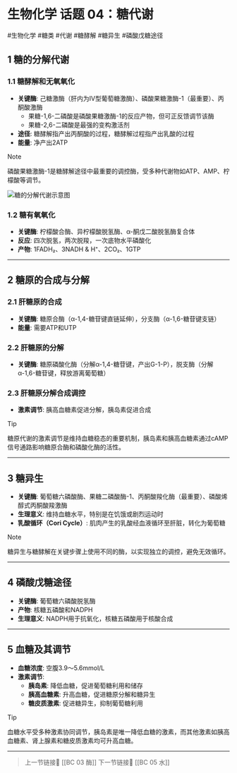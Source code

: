 #  生物化学 话题 04：糖代谢
#生物化学 #糖类 #代谢 #糖酵解 #糖异生 #磷酸戊糖途径

## 1 糖的分解代谢

### 1.1 糖酵解和无氧氧化

- **关键酶**: 己糖激酶（肝内为IV型葡萄糖激酶）、磷酸果糖激酶-1（最重要）、丙酮酸激酶
    - 果糖-1,6-二磷酸是磷酸果糖激酶-1的反应产物，但可正反馈调节该酶
    - 果糖-2,6-二磷酸是最强的变构激活剂
- **途径**: 糖酵解指产出丙酮酸的过程，糖酵解过程指产出乳酸的过程
- **能量**: 净产出2ATP

> [!NOTE]  
> 磷酸果糖激酶-1是糖酵解途径中最重要的调控酶，受多种代谢物如ATP、AMP、柠檬酸等调节。

![糖的分解代谢示意图](https://api2.mubu.com/v3/document_image/9eeaf8e8-0b9b-4144-b404-6be28b611a7a.jpg)

### 1.2 糖有氧氧化

- **关键酶**: 柠檬酸合酶、异柠檬酸脱氢酶、α-酮戊二酸脱氢酶复合体
- **反应**: 四次脱氢，两次脱羧，一次底物水平磷酸化
- **产物**: 1FADH₂、3NADH & H⁺、2CO₂、1GTP

---

## 2 糖原的合成与分解

### 2.1 肝糖原的合成

- **关键酶**: 糖原合酶（α-1,4-糖苷键直链延伸），分支酶（α-1,6-糖苷键支链）
- **能量**: 需要ATP和UTP

### 2.2 肝糖原的分解

- **关键酶**: 糖原磷酸化酶（分解α-1,4-糖苷键，产出G-1-P），脱支酶（分解α-1,6-糖苷键，释放游离葡萄糖）

### 2.3 肝糖原分解合成调控

- **激素调节**: 胰高血糖素促进分解，胰岛素促进合成

> [!TIP]  
> 糖原代谢的激素调节是维持血糖稳态的重要机制，胰岛素和胰高血糖素通过cAMP信号通路影响糖原合酶和磷酸化酶的活性。

---

## 3 糖异生

- **关键酶**: 葡萄糖六磷酸酶、果糖二磷酸酶-1、丙酮酸羧化酶（最重要）、磷酸烯醇式丙酮酸羧激酶
- **生理意义**: 维持血糖水平，特别是在饥饿或剧烈运动时
- **乳酸循环（Cori Cycle）**: 肌肉产生的乳酸经血液循环至肝脏，转化为葡萄糖

> [!NOTE]  
> 糖异生与糖酵解在关键步骤上使用不同的酶，以实现独立的调控，避免无效循环。

---

## 4 磷酸戊糖途径

- **关键酶**: 葡萄糖六磷酸脱氢酶
- **产物**: 核糖五磷酸和NADPH
- **生理意义**: NADPH用于抗氧化，核糖五磷酸用于核酸合成

---

## 5 血糖及其调节

- **血糖浓度**: 空腹3.9～5.6mmol/L
- **激素调节**:
    - **胰岛素**: 降低血糖，促进葡萄糖利用和储存
    - **胰高血糖素**: 升高血糖，促进糖原分解和糖异生
    - **糖皮质激素**: 促进糖异生，抑制葡萄糖利用

> [!TIP]  
> 血糖水平受多种激素协同调节，胰岛素是唯一降低血糖的激素，而其他激素如胰高血糖素、肾上腺素和糖皮质激素均可升高血糖。

---

> 上一节链接🔗 [[BC 03 酶]]
> 下一节链接🔗 [[BC 05 水]]

